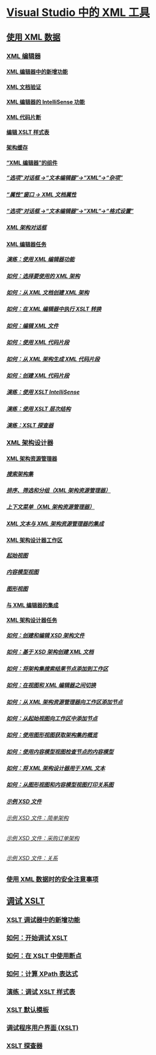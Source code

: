 # [Visual Studio 中的 XML 工具](xml-tools-in-visual-studio.md)
## [使用 XML 数据](working-with-xml-data.md)
### [XML 编辑器](xml-editor.md)
#### [XML 编辑器中的新增功能](what-s-new-in-the-xml-editor.md)
#### [XML 文档验证](xml-document-validation.md)
#### [XML 编辑器的 IntelliSense 功能](xml-editor-intellisense-features.md)
#### [XML 代码片断](xml-snippets.md)
#### [编辑 XSLT 样式表](editing-xslt-style-sheets.md)
#### [架构缓存](schema-cache.md)
#### [“XML 编辑器”的组件](xml-editor-components.md)
##### [“选项”对话框 ->“文本编辑器”->“XML”->“杂项”](miscellaneous-xml-text-editor-options-dialog-box.md)
##### [“属性”窗口 -> XML 文档属性](xml-document-properties-properties-window.md)
##### [“选项”对话框 ->“文本编辑器”->“XML”->“格式设置”](formatting-xml-text-editor-options-dialog-box.md)
##### [XML 架构对话框](xml-schemas-dialog-box.md)
#### [XML 编辑器任务](xml-editor-tasks.md)
##### [演练：使用 XML 编辑器功能](walkthrough-using-xml-editor-features.md)
##### [如何：选择要使用的 XML 架构](how-to-select-the-xml-schemas-to-use.md)
##### [如何：从 XML 文档创建 XML 架构](how-to-create-an-xml-schema-from-an-xml-document.md)
##### [如何：在 XML 编辑器中执行 XSLT 转换](how-to-execute-an-xslt-transformation-from-the-xml-editor.md)
##### [如何：编辑 XML 文件](how-to-edit-xml-files.md)
##### [如何：使用 XML 代码片段](how-to-use-xml-snippets.md)
##### [如何：从 XML 架构生成 XML 代码片段](how-to-generate-an-xml-snippet-from-an-xml-schema.md)
##### [如何：创建 XML 代码片段](how-to-create-xml-snippets.md)
##### [演练：使用 XSLT IntelliSense](walkthrough-using-xslt-intellisense.md)
##### [演练：使用 XSLT 层次结构](walkthrough-using-xslt-hierarchy.md)
##### [演练：XSLT 探查器](walkthrough-xslt-profiler.md)
### [XML 架构设计器](xml-schema-designer.md)
#### [XML 架构资源管理器](xml-schema-explorer.md)
##### [搜索架构集](searching-the-schema-set.md)
##### [排序、筛选和分组（XML 架构资源管理器）](sorting-filtering-and-grouping-xml-schema-explorer.md)
##### [上下文菜单（XML 架构资源管理器）](context-menus-xml-schema-explorer.md)
##### [XML 文本与 XML 架构资源管理器的集成](integration-of-xml-literals-with-xml-schema-explorer.md)
#### [XML 架构设计器工作区](xml-schema-designer-workspace.md)
##### [起始视图](start-view.md)
##### [内容模型视图](content-model-view.md)
##### [图形视图](graph-view.md)
#### [与 XML 编辑器的集成](integration-with-xml-editor.md)
#### [XML 架构设计器任务](xml-schema-designer-tasks.md)
##### [如何：创建和编辑 XSD 架构文件](how-to-create-and-edit-an-xsd-schema-file.md)
##### [如何：基于 XSD 架构创建 XML 文档](how-to-create-an-xml-document-based-on-an-xsd-schema.md)
##### [如何：将架构集搜索结果节点添加到工作区](how-to-add-schema-set-search-result-nodes-to-the-workspace.md)
##### [如何：在视图和 XML 编辑器之间切换](how-to-switch-between-views-and-the-xml-editor.md)
##### [如何：从 XML 架构资源管理器向工作区添加节点](how-to-add-nodes-to-the-workspace-from-the-xml-schema-explorer.md)
##### [如何：从起始视图向工作区中添加节点](how-to-add-nodes-to-the-workspace-from-the-start-view.md)
##### [如何：使用图形视图获取架构集的概览](how-to-get-an-overview-of-a-schema-set-using-the-graph-view.md)
##### [如何：使用内容模型视图检查节点的内容模型](how-to-examine-the-content-model-of-nodes-using-the-content-model-view.md)
##### [如何：将 XML 架构设计器用于 XML 文本](how-to-use-the-xml-schema-designer-with-xml-literals.md)
##### [如何：从图形视图和内容模型视图打印关系图](how-to-print-diagrams-from-the-graph-view-and-the-content-model-view.md)
##### [示例 XSD 文件](sample-xsd-files.md)
###### [示例 XSD 文件：简单架构](sample-xsd-file-simple-schema.md)
###### [示例 XSD 文件：采购订单架构](sample-xsd-file-purchase-order-schema.md)
###### [示例 XSD 文件：关系](sample-xsd-file-relationships.md)
### [使用 XML 数据时的安全注意事项](security-considerations-when-working-with-xml-data.md)
## [调试 XSLT](debugging-xslt.md)
### [XSLT 调试器中的新增功能](what-s-new-in-the-xslt-debugger.md)
### [如何：开始调试 XSLT](how-to-start-debugging-xslt.md)
### [如何：在 XSLT 中使用断点](how-to-use-breakpoints-with-xslt.md)
### [如何：计算 XPath 表达式](how-to-evaluate-an-xpath-expression.md)
### [演练：调试 XSLT 样式表](walkthrough-debug-an-xslt-style-sheet.md)
### [XSLT 默认模板](xslt-default-templates.md)
### [调试程序用户界面 (XSLT)](debugger-user-interface-xslt.md)
### [XSLT 探查器](xslt-profiler.md)


<!--HONumber=Feb17_HO4-->


